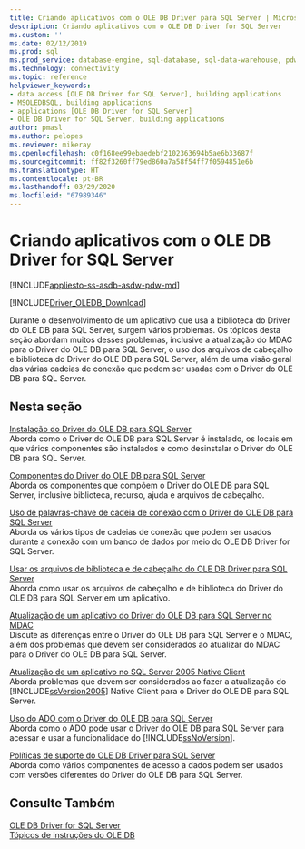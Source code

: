 ```yaml
---
title: Criando aplicativos com o OLE DB Driver para SQL Server | Microsoft Docs
description: Criando aplicativos com o OLE DB Driver for SQL Server
ms.custom: ''
ms.date: 02/12/2019
ms.prod: sql
ms.prod_service: database-engine, sql-database, sql-data-warehouse, pdw
ms.technology: connectivity
ms.topic: reference
helpviewer_keywords:
- data access [OLE DB Driver for SQL Server], building applications
- MSOLEDBSQL, building applications
- applications [OLE DB Driver for SQL Server]
- OLE DB Driver for SQL Server, building applications
author: pmasl
ms.author: pelopes
ms.reviewer: mikeray
ms.openlocfilehash: c0f168ee99ebaedebf2102363694b5ae6b33687f
ms.sourcegitcommit: ff82f3260ff79ed860a7a58f54ff7f0594851e6b
ms.translationtype: HT
ms.contentlocale: pt-BR
ms.lasthandoff: 03/29/2020
ms.locfileid: "67989346"
---
```

# <a name="building-applications-with-ole-db-driver-for-sql-server"></a>Criando aplicativos com o OLE DB Driver for SQL Server
[!INCLUDE[appliesto-ss-asdb-asdw-pdw-md](../../../includes/appliesto-ss-asdb-asdw-pdw-md.md)]

[!INCLUDE[Driver_OLEDB_Download](../../../includes/driver_oledb_download.md)]

  Durante o desenvolvimento de um aplicativo que usa a biblioteca do Driver do OLE DB para SQL Server, surgem vários problemas. Os tópicos desta seção abordam muitos desses problemas, inclusive a atualização do MDAC para o Driver do OLE DB para SQL Server, o uso dos arquivos de cabeçalho e biblioteca do Driver do OLE DB para SQL Server, além de uma visão geral das várias cadeias de conexão que podem ser usadas com o Driver do OLE DB para SQL Server.  

## <a name="in-this-section"></a>Nesta seção  
 [Instalação do Driver do OLE DB para SQL Server](../../oledb/applications/installing-oledb-driver-for-sql-server.md)  
 Aborda como o Driver do OLE DB para SQL Server é instalado, os locais em que vários componentes são instalados e como desinstalar o Driver do OLE DB para SQL Server.  

 [Componentes do Driver do OLE DB para SQL Server](../../oledb/applications/components-of-oledb-driver-for-sql-server.md)  
 Aborda os componentes que compõem o Driver do OLE DB para SQL Server, inclusive biblioteca, recurso, ajuda e arquivos de cabeçalho.  

 [Uso de palavras-chave de cadeia de conexão com o Driver do OLE DB para SQL Server](../../oledb/applications/using-connection-string-keywords-with-oledb-driver-for-sql-server.md)  
 Aborda os vários tipos de cadeias de conexão que podem ser usados durante a conexão com um banco de dados por meio do OLE DB Driver for SQL Server.  

 [Usar os arquivos de biblioteca e de cabeçalho do OLE DB Driver para SQL Server](../../oledb/applications/using-the-oledb-driver-for-sql-server-header-and-library-files.md)  
 Aborda como usar os arquivos de cabeçalho e de biblioteca do Driver do OLE DB para SQL Server em um aplicativo.  

 [Atualização de um aplicativo do Driver do OLE DB para SQL Server no MDAC](../../oledb/applications/updating-an-application-to-oledb-driver-for-sql-server-from-mdac.md)  
 Discute as diferenças entre o Driver do OLE DB para SQL Server e o MDAC, além dos problemas que devem ser considerados ao atualizar do MDAC para o Driver do OLE DB para SQL Server.  

 [Atualização de um aplicativo no SQL Server 2005 Native Client](../../oledb/applications/updating-an-application-from-sql-server-2005-native-client.md)  
 Aborda problemas que devem ser considerados ao fazer a atualização do [!INCLUDE[ssVersion2005](../../../includes/ssversion2005-md.md)] Native Client para o Driver do OLE DB para SQL Server.  

 [Uso do ADO com o Driver do OLE DB para SQL Server](../../oledb/applications/using-ado-with-oledb-driver-for-sql-server.md)  
 Aborda como o ADO pode usar o Driver do OLE DB para SQL Server para acessar e usar a funcionalidade do [!INCLUDE[ssNoVersion](../../../includes/ssnoversion-md.md)].  

 [Políticas de suporte do OLE DB Driver para SQL Server](../../oledb/applications/support-policies-for-oledb-driver-for-sql-server.md)  
 Aborda como vários componentes de acesso a dados podem ser usados com versões diferentes do Driver do OLE DB para SQL Server.  

## <a name="see-also"></a>Consulte Também  
 [OLE DB Driver for SQL Server](../../oledb/oledb-driver-for-sql-server.md)     
 [Tópicos de instruções do OLE DB](../../oledb/ole-db-how-to/ole-db-how-to-topics.md)  
